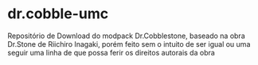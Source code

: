 # dr.cobble-umc
Repositório de Download do modpack Dr.Cobblestone, baseado na obra Dr.Stone de Riichiro Inagaki, porém feito sem o intuito de ser igual ou uma seguir uma linha de que possa ferir os direitos autorais da obra
